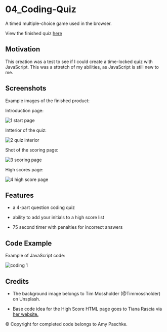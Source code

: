 # 04_Coding-Quiz
A timed multiple-choice game used in the browser.

View the finished quiz [here](https://amypaschke.github.io/04_Coding-Quiz/)

## Motivation

This creation was a test to see if I could create a time-locked quiz with JavaScript. This was a sttretch of my abilities, as JavaScript is still new to me.

## Screenshots

Example images of the finished product:

Introduction page:

![1 start page](https://user-images.githubusercontent.com/70075341/96939204-0533e580-1492-11eb-81d6-5fc6ebd7564a.JPG)

Intterior of the quiz:

![2 quiz interior](https://user-images.githubusercontent.com/70075341/96939205-0533e580-1492-11eb-85d8-8951689f84ce.JPG)

Shot of the scoring page: 

![3 scoring page](https://user-images.githubusercontent.com/70075341/96939206-0533e580-1492-11eb-9f43-f954c60458f0.JPG)

High scores page:

![4 high score page](https://user-images.githubusercontent.com/70075341/96939207-05cc7c00-1492-11eb-88fa-096963c30632.JPG)

## Features

* a 4-part question coding quiz

* ability to add your initials to a high score list

* 75 second timer with penalties for incorrect answers

## Code Example

Example of JavaScript code:

![coding 1](https://user-images.githubusercontent.com/70075341/96939546-fbf74880-1492-11eb-94cd-cc3228d89b91.JPG)

## Credits

* The background image belongs to Tim Mossholder (@Timmossholder) on Unsplash.

* Base code idea for the High Score HTML page goes to Tiana Rascia via [her website.]("https://www.taniarascia.com/how-to-use-local-storage-with-javascript/?fbclid=IwAR2MO3VrgSL00aX48uTf6lbJqo7P5vYgGz3KBp9yeTbTaZu_ADOP52rRl10")

&copy; Copyright for completed code belongs to Amy Paschke.
